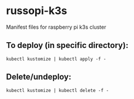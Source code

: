 # russopi-k3s
Manifest files for raspberry pi k3s cluster

## To deploy (in specific directory):
```
kubectl kustomize | kubectl apply -f -
```

## Delete/undeploy:
```
kubectl kustomize | kubectl delete -f -
```
